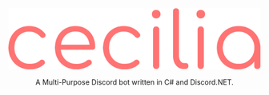 <p align="center">
  <img src="https://github.com/MGrime/Cecilia/blob/master/Images/Small%20Brand.png")
</p>

<p align="center">
A Multi-Purpose Discord bot written in C# and Discord.NET.
</p>

